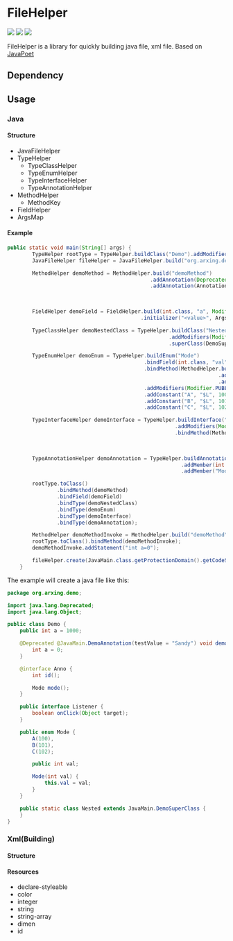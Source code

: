 # FileHelper

![](https://img.shields.io/badge/language-java-orange.svg) 
![](https://img.shields.io/badge/latest-1.0.0-blue.svg)
![](https://img.shields.io/badge/jdk-1.8-yellow.svg)

FileHelper is a library for quickly building java file, xml file. Based on [JavaPoet](https://github.com/square/javapoet)

## Dependency


## Usage

### Java

#### Structure

+ JavaFileHelper
+ TypeHelper
  + TypeClassHelper
  + TypeEnumHelper
  + TypeInterfaceHelper
  + TypeAnnotationHelper
+ MethodHelper
  + MethodKey
+ FieldHelper
+ ArgsMap

#### Example

```java
public static void main(String[] args) {
        TypeHelper rootType = TypeHelper.buildClass("Demo").addModifiers(Modifier.PUBLIC);
        JavaFileHelper fileHelper = JavaFileHelper.build("org.arxing.demo", rootType).setIndentSpaceSize(4);

        MethodHelper demoMethod = MethodHelper.build("demoMethod")
                                              .addAnnotation(Deprecated.class)
                                              .addAnnotation(AnnotationSpec.builder(DemoAnnotation.class)
                                                                           .addMember("testValue", "$S", "Sandy")
                                                                           .build());

        FieldHelper demoField = FieldHelper.build(int.class, "a", Modifier.PUBLIC)
                                           .initializer("<value>", ArgsMap.build().add("value", 1000));

        TypeClassHelper demoNestedClass = TypeHelper.buildClass("Nested")
                                                    .addModifiers(Modifier.PUBLIC, Modifier.STATIC)
                                                    .superClass(DemoSuperClass.class);

        TypeEnumHelper demoEnum = TypeHelper.buildEnum("Mode")
                                            .bindField(int.class, "val", Modifier.PUBLIC)
                                            .bindMethod(MethodHelper.buildConstructor()
                                                                    .addParameter(int.class, "val")
                                                                    .addStatement("this.$L=$L", "val", "val"))
                                            .addModifiers(Modifier.PUBLIC)
                                            .addConstant("A", "$L", 100)
                                            .addConstant("B", "$L", 101)
                                            .addConstant("C", "$L", 102);

        TypeInterfaceHelper demoInterface = TypeHelper.buildInterface("Listener")
                                                      .addModifiers(Modifier.PUBLIC)
                                                      .bindMethod(MethodHelper.build("onClick")
                                                                              .returns(boolean.class)
                                                                              .addParameter(Object.class, "target"));

        TypeAnnotationHelper demoAnnotation = TypeHelper.buildAnnotation("Anno")
                                                        .addMember(int.class, "id")
                                                        .addMember("Mode", "mode");

        rootType.toClass()
                .bindMethod(demoMethod)
                .bindField(demoField)
                .bindType(demoNestedClass)
                .bindType(demoEnum)
                .bindType(demoInterface)
                .bindType(demoAnnotation);

        MethodHelper demoMethodInvoke = MethodHelper.build("demoMethod");
        rootType.toClass().bindMethod(demoMethodInvoke);
        demoMethodInvoke.addStatement("int a=0");

        fileHelper.create(JavaMain.class.getProtectionDomain().getCodeSource().getLocation().getPath());
    }
```
The example will create a java file like this:
```java
package org.arxing.demo;

import java.lang.Deprecated;
import java.lang.Object;

public class Demo {
    public int a = 1000;

    @Deprecated @JavaMain.DemoAnnotation(testValue = "Sandy") void demoMethod() {
        int a = 0;
    }

    @interface Anno {
        int id();

        Mode mode();
    }

    public interface Listener {
        boolean onClick(Object target);
    }

    public enum Mode {
        A(100),
        B(101),
        C(102);

        public int val;

        Mode(int val) {
            this.val = val;
        }
    }

    public static class Nested extends JavaMain.DemoSuperClass {
    }
}
```

### Xml(Building)

#### Structure

#### Resources

+ declare-styleable
+ color
+ integer
+ string
+ string-array
+ dimen
+ id




